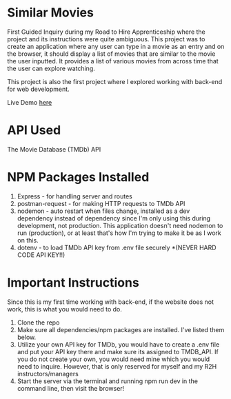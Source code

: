 # Similar Movies
First Guided Inquiry during my Road to Hire Apprenticeship where the project and its instructions were quite ambiguous. This project was to create an application where any user can type in a movie as an entry and on the browser, it should display a list of movies that are similar to the movie the user inputted. It provides a list of various movies from across time that the user can explore watching. 

This project is also the first project where I explored working with back-end for web development.

Live Demo [here](https://similar-movies-8ebf.onrender.com/)

# API Used
The Movie Database (TMDb) API

# NPM Packages Installed
1. Express - for handling server and routes
2. postman-request - for making HTTP requests to TMDb API
3. nodemon - auto restart when files change, installed as a dev dependency instead of dependency since I'm only using this during development, not production. This application doesn't need nodemon to run (production), or at least that's how I'm trying to make it be as I work on this.
4. dotenv - to load TMDb API key from .env file securely 
*(NEVER HARD CODE API KEY!!)

# Important Instructions
Since this is my first time working with back-end, if the website does not work, this is what you would need to do.

1. Clone the repo
2. Make sure all dependencies/npm packages are installed. I've listed them below.
3. Utilize your own API key for TMDb, you would have to create a .env file and put your API key there and make sure its assigned to TMDB_API. If you do not create your own, you would need mine which you would need to inquire. However, that is only reserved for myself and my R2H instructors/managers
4. Start the server via the terminal and running npm run dev in the command line, then visit the browser!

